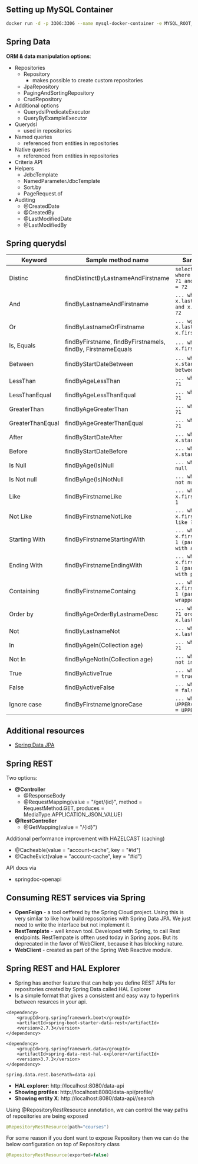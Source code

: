 ## Setting up MySQL Container
```bash
docker run -d -p 3306:3306 --name mysql-docker-container -e MYSQL_ROOT_PASSWORD=spring -e MYSQL_DATABASE=spring -e MYSQL_USER=spring -e MYSQL_PASSWORD=spring mysql/mysql-server:latest
```

## Spring Data

**ORM & data manipulation options**:

- Repositories
	- Repository
		- makes possible to create custom repositories
	- JpaRepository
	- PagingAndSortingRepository
	- CrudRepository
- Additional options
	- QuerydslPredicateExecutor
	- QueryByExampleExecutor
- Querydsl
	- used in repositories
- Named queries
	- referenced from entities in repositories
- Native queries
	- referenced from entities in repositories
- Criteria API
- Helpers
	- JdbcTemplate
	- NamedParameterJdbcTemplate
	- Sort.by
	- PageRequest.of
- Auditing
	- @CreatedDate
	- @CreatedBy
	- @LastModifiedDate
	- @LastModifiedBy

## Spring querydsl

|Keyword            |Sample method name                                         |Sample query																		|
|-------------------|-----------------------------------------------------------|-----------------------------------------------------------------------------------|
|Distinc            |findDistinctByLastnameAndFirstname                         |`select distinc ... where x.lastname = ?1 and x.firstname = ?2`					|
|And                |findByLastnameAndFirstname                                 |`... where x.lastname = ?1 and x.firstname = ?2`									|
|Or                 |findByLastnameOrFirstname                                  |`... wgere x.lastname - ?1 or x.firstname = ?2`									|
|Is, Equals         |findByFirstname, findByFirstnameIs, findBy, FirstnameEquals|`... where x.firstname = ?1`														|
|Between            |findByStartDateBetween                                     |`... where x.startDate between ?1 and ?2`											|
|LessThan           |findByAgeLessThan                                          |`... where x.age < ?1`																|
|LessThanEqual      |findByAgeLessThanEqual                                     |`... where x.age <= ?1`															|
|GreaterThan        |findByAgeGreaterThan                                       |`... where x.age > ?1`																|
|GreaterThanEqual   |findByAgeGreaterThanEqual                                  |`... where x.age >= ?1`															|
|After              |findByStartDateAfter                                       |`... whee x.startDate > ?1`														|
|Before             |findByStartDateBefore                                      |`... whee x.startDate < ?1`														|
|Is Null            |findByAge(Is)Null                                          |`... where x.age is null`															|
|Is Not null        |findByAge(Is)NotNull                                       |`... where x.age is not null`														|
|Like               |findByFirstnameLike                                        |`... where x.firstname like ?1`													|
|Not Like           |findByFirstnameNotLike                                     |`... where x.firstname not like ?1`												|
|Starting With      |findByFirstnameStartingWith                                |`... where x.firstname like ?1 (parameter bound with appended %)`					|
|Ending With        |findByFirstnameEndingWith                                  |`... where x.firstname like ?1 (parameter bound with prepended %)`					|
|Containing         |findByFirstnameContaing                                    |`... where x.firstname like ?1 (parameter bound wrapped in %)`						|
|Order by           |findByAgeOrderByLastnameDesc                               |`... where x.age = ?1 order by x.lastname desc`									|
|Not                |findByLastnameNot                                          |`... where x.lastname <> ?1`														|
|In                 |findByAgeIn(Collection<Age> age)                           |`... where x.age in ?1`															|
|Not In             |findByAgeNotIn(Collection<Age> age)                        |`... where x.age not in ?1`														|
|True               |findByActiveTrue                                           |`... where x.active = true`														|
|False              |findByActiveFalse                                          |`... where x.active = false`														|
|Ignore case        |findByFirstnameIgnoreCase                                  |`... where UPPER(x.firstname) = UPPER(?1)`											|

## Additional resources

- [Spring Data JPA](https://github.com/matebence/jpa)

## Spring REST

Two options:
- **@Controller**
	- @ResponseBody
	- @RequestMapping(value = "/get/{id}", method = RequestMethod.GET, produces = MediaType.APPLICATION_JSON_VALUE)
- **@RestController**
	- @GetMapping(value = "/{id}")

Additional performance improvement with HAZELCAST (caching)
- @Cacheable(value = "account-cache", key = "#id")
- @CacheEvict(value = "account-cache", key = "#id")

API docs via
- springdoc-openapi

## Consuming REST services via Spring

- **OpenFeign** - a tool oeffered by the Spring Cloud project. Using this is very similar to like how build reposoitories with Spring Data JPA. We just need to write the interface but not implement it.
- **RestTemplate** - well known tool. Developed with Spring, to call Rest endpoints. RestTempate is offten used today in Spring apps. But its deprecated in the favor of WebClient, because it has blocking nature.
- **WebClient** - created as part of the Spring Web Reactive module.

## Spring REST and HAL Explorer

- Spring has another feature that can help you define REST APIs for repositories created by Spring Data called HAL Explorer
- Is a simple format that gives a consistent and easy way to hyperlink between resurces in your api.

```xlm
<dependency>
	<groupId>org.springframework.boot</groupId>
	<artifactId>spring-boot-starter-data-rest</artifactId>
	<version>2.7.3</version>
</dependency>

<dependency>
	<groupId>org.springframework.data</groupId>
	<artifactId>spring-data-rest-hal-explorer</artifactId>
	<version>3.7.2</version>
</dependency>
```

```properties
spring.data.rest.basePath=data-api
```

- **HAL explorer**: http://localhost:8080/data-api
- **Showing profiles**: http://localhost:8080/data-api/profile/
- **Showing entity X**: http://localhost:8080/data-api/<entity>/search

Using @RepositoryRestResource annotation, we can control the way paths of repositories are being exposed

```java
@RepositoryRestResource(path="courses")
```

For some reason if you dont want to expose Repository then we can do the below configuration on top of Repository class

```java
@RepositoryRestResource(exported=false)
```